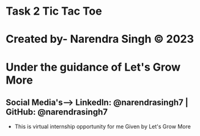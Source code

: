 # Task 2 Tic Tac Toe
# Created by- Narendra Singh © 2023
# Under the guidance of Let's Grow More
## Social Media's--> LinkedIn: @narendrasingh7 | GitHub: @narendrasingh7 
- This is virtual internship opportunity for me Given by Let's Grow More 
